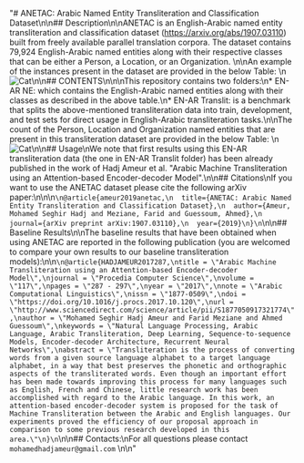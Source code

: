 "# ANETAC: Arabic Named Entity Transliteration and Classification Dataset\n\n## Description\n\nANETAC is an English-Arabic named entity transliteration and classification dataset (https://arxiv.org/abs/1907.03110) built from freely available parallel translation corpora. The dataset contains 79,924 English-Arabic named entities along with their respective classes that can be either a Person, a Location, or an Organization. \n\nAn example of the instances present in the dataset are provided in the below Table: \n![Cat](https://github.com/MohamedHadjAmeur/ANETC-Arabic-Named-Entity-Transliteration-and-Classification-Dataset/blob/master/image.png)\n\n## CONTENTS\n\n\nThis repository contains two folders:\n* EN-AR NE: which contains the English-Arabic named entities along with their classes as described in the above table.\n* EN-AR Translit: is a benchmark that splits the above-mentioned transliteration data into train, development, and test sets for direct usage in English-Arabic transliteration tasks.\n\nThe count of the Person, Location and Organization named entities that are present in this transliteration dataset are provided in the below Table: \n![Cat](https://github.com/MohamedHadjAmeur/ANETC-Arabic-Named-Entity-Transliteration-and-Classification-Dataset/blob/master/stats.PNG)\n\n## Usage\nWe note that first results using this EN-AR transliteration data (the one in EN-AR Translit folder) has been already published in the work of Hadj Ameur et al. \"Arabic Machine Transliteration using an Attention-based Encoder-decoder Model\".\n\n## Citations\nIf you want to use the ANETAC dataset please cite the following arXiv paper:\n\n\n```\n@article{ameur2019anetac,\n  title={ANETAC: Arabic Named Entity Transliteration and Classification Dataset},\n  author={Ameur, Mohamed Seghir Hadj and Meziane, Farid and Guessoum, Ahmed},\n  journal={arXiv preprint arXiv:1907.03110},\n  year={2019}\n}\n```\n\n## Baseline Results\n\nThe baseline results that have been obtained when using ANETAC are reported in the following publication (you are welcomed to compare your own results to our baseline transliteration models):\n\n```\n@article{HADJAMEUR2017287,\ntitle = \"Arabic Machine Transliteration using an Attention-based Encoder-decoder Model\",\njournal = \"Procedia Computer Science\",\nvolume = \"117\",\npages = \"287 - 297\",\nyear = \"2017\",\nnote = \"Arabic Computational Linguistics\",\nissn = \"1877-0509\",\ndoi = \"https://doi.org/10.1016/j.procs.2017.10.120\",\nurl = \"http://www.sciencedirect.com/science/article/pii/S1877050917321774\",\nauthor = \"Mohamed Seghir Hadj Ameur and Farid Meziane and Ahmed Guessoum\",\nkeywords = \"Natural Language Processing, Arabic Language, Arabic Transliteration, Deep Learning, Sequence-to-sequence Models, Encoder-decoder Architecture, Recurrent Neural Networks\",\nabstract = \"Transliteration is the process of converting words from a given source language alphabet to a target language alphabet, in a way that best preserves the phonetic and orthographic aspects of the transliterated words. Even though an important effort has been made towards improving this process for many languages such as English, French and Chinese, little research work has been accomplished with regard to the Arabic language. In this work, an attention-based encoder-decoder system is proposed for the task of Machine Transliteration between the Arabic and English languages. Our experiments proved the efficiency of our proposal approach in comparison to some previous research developed in this area.\"\n}\n```\n\n## Contacts:\nFor all questions please contact ``mohamedhadjameur@gmail.com`` \n\n"